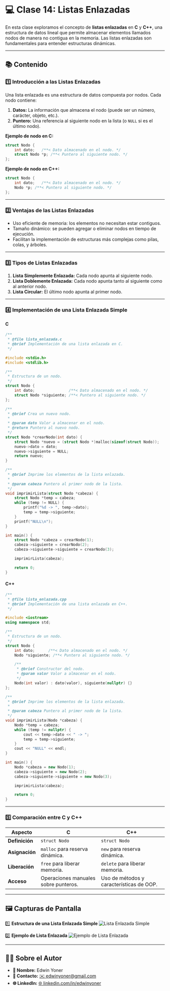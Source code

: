 # 💻 Clase 14: Listas Enlazadas

En esta clase exploramos el concepto de **listas enlazadas** en **C** y **C++**, una estructura de datos lineal que permite almacenar elementos llamados nodos de manera no contigua en la memoria. Las listas enlazadas son fundamentales para entender estructuras dinámicas.

---

## 📚 Contenido

### **1️⃣ Introducción a las Listas Enlazadas**
Una lista enlazada es una estructura de datos compuesta por nodos. Cada nodo contiene:

1. **Datos:** La información que almacena el nodo (puede ser un número, carácter, objeto, etc.).
2. **Puntero:** Una referencia al siguiente nodo en la lista (o `NULL` si es el último nodo).

**Ejemplo de nodo en C:**
```c
struct Nodo {
    int dato;   /**< Dato almacenado en el nodo. */
    struct Nodo *p; /**< Puntero al siguiente nodo. */
};
```

**Ejemplo de nodo en C++:**
```cpp
struct Nodo {
    int dato;   /**< Dato almacenado en el nodo. */
    Nodo *p; /**< Puntero al siguiente nodo. */
};
```

---

### **2️⃣ Ventajas de las Listas Enlazadas**
- Uso eficiente de memoria: los elementos no necesitan estar contiguos.
- Tamaño dinámico: se pueden agregar o eliminar nodos en tiempo de ejecución.
- Facilitan la implementación de estructuras más complejas como pilas, colas, y árboles.

---

### **3️⃣ Tipos de Listas Enlazadas**
1. **Lista Simplemente Enlazada:** Cada nodo apunta al siguiente nodo.
2. **Lista Doblemente Enlazada:** Cada nodo apunta tanto al siguiente como al anterior nodo.
3. **Lista Circular:** El último nodo apunta al primer nodo.

---

### **4️⃣ Implementación de una Lista Enlazada Simple**

#### **C**
```c
/**
 * @file lista_enlazada.c
 * @brief Implementación de una lista enlazada en C.
 */

#include <stdio.h>
#include <stdlib.h>

/**
 * Estructura de un nodo.
 */
struct Nodo {
    int dato;               /**< Dato almacenado en el nodo. */
    struct Nodo *siguiente; /**< Puntero al siguiente nodo. */
};

/**
 * @brief Crea un nuevo nodo.
 *
 * @param dato Valor a almacenar en el nodo.
 * @return Puntero al nuevo nodo.
 */
struct Nodo *crearNodo(int dato) {
    struct Nodo *nuevo = (struct Nodo *)malloc(sizeof(struct Nodo));
    nuevo->dato = dato;
    nuevo->siguiente = NULL;
    return nuevo;
}

/**
 * @brief Imprime los elementos de la lista enlazada.
 *
 * @param cabeza Puntero al primer nodo de la lista.
 */
void imprimirLista(struct Nodo *cabeza) {
    struct Nodo *temp = cabeza;
    while (temp != NULL) {
        printf("%d -> ", temp->dato);
        temp = temp->siguiente;
    }
    printf("NULL\n");
}

int main() {
    struct Nodo *cabeza = crearNodo(1);
    cabeza->siguiente = crearNodo(2);
    cabeza->siguiente->siguiente = crearNodo(3);

    imprimirLista(cabeza);

    return 0;
}
```

#### **C++**
```cpp
/**
 * @file lista_enlazada.cpp
 * @brief Implementación de una lista enlazada en C++.
 */

#include <iostream>
using namespace std;

/**
 * Estructura de un nodo.
 */
struct Nodo {
    int dato;      /**< Dato almacenado en el nodo. */
    Nodo *siguiente; /**< Puntero al siguiente nodo. */

    /**
     * @brief Constructor del nodo.
     * @param valor Valor a almacenar en el nodo.
     */
    Nodo(int valor) : dato(valor), siguiente(nullptr) {}
};

/**
 * @brief Imprime los elementos de la lista enlazada.
 *
 * @param cabeza Puntero al primer nodo de la lista.
 */
void imprimirLista(Nodo *cabeza) {
    Nodo *temp = cabeza;
    while (temp != nullptr) {
        cout << temp->dato << " -> ";
        temp = temp->siguiente;
    }
    cout << "NULL" << endl;
}

int main() {
    Nodo *cabeza = new Nodo(1);
    cabeza->siguiente = new Nodo(2);
    cabeza->siguiente->siguiente = new Nodo(3);

    imprimirLista(cabeza);

    return 0;
}
```

---

### **5️⃣ Comparación entre C y C++**

| **Aspecto**        | **C**                                          | **C++**                                |
| ------------------ | ---------------------------------------------- | -------------------------------------- |
| **Definición**     | `struct Nodo`                                  | `struct Nodo`                          |
| **Asignación**     | `malloc` para reserva dinámica.                | `new` para reserva dinámica.           |
| **Liberación**     | `free` para liberar memoria.                   | `delete` para liberar memoria.         |
| **Acceso**         | Operaciones manuales sobre punteros.           | Uso de métodos y características de OOP. |

---

## 🖼️ Capturas de Pantalla

1️⃣ **Estructura de una Lista Enlazada Simple**
![Lista Enlazada Simple](images/1.png)

2️⃣ **Ejemplo de Lista Enlazada**
![Ejemplo de Lista Enlazada](images/2.png)

---

## 👨‍💻 Sobre el Autor
- **👤 Nombre:** Edwin Yoner
- **📧 Contacto:** [✉️ edwinyoner@gmail.com](mailto:edwinyoner@gmail.com)
- **🌐 LinkedIn:** [🌐 linkedin.com/in/edwinyoner](https://www.linkedin.com/in/edwinyoner)